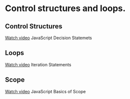 # Control structures and loops.

## Control Structures
[Watch video](https://www.youtube.com/watch?v=Fk3tdDAWkCI) JavaScript Decision Statemets

## Loops
[Watch video](https://www.youtube.com/watch?v=sQ7YA0x8eUg) Iteration Statements

## Scope
[Watch video](https://www.youtube.com/watch?v=wCijt0OjnHc) JavaScript Basics of Scope